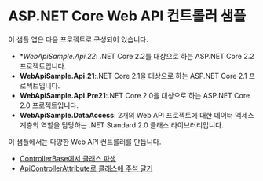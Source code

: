 # <a name="aspnet-core-web-api-controller-sample"></a>ASP.NET Core Web API 컨트롤러 샘플

이 샘플 앱은 다음 프로젝트로 구성되어 있습니다.

- **WebApiSample.Api.22*: .NET Core 2.2를 대상으로 하는 ASP.NET Core 2.2 프로젝트입니다.
- **WebApiSample.Api.21**:.NET Core 2.1을 대상으로 하는 ASP.NET Core 2.1 프로젝트입니다.
- **WebApiSample.Api.Pre21**:.NET Core 2.0을 대상으로 하는 ASP.NET Core 2.0 프로젝트입니다.
- **WebApiSample.DataAccess**: 2개의 Web API 프로젝트에 대한 데이터 액세스 계층의 역할을 담당하는 .NET Standard 2.0 클래스 라이브러리입니다.

이 샘플에서는 다양한 Web API 컨트롤러를 만듭니다.

- [ControllerBase에서 클래스 파생](https://docs.microsoft.com/aspnet/core/web-api#derive-class-from-controllerbase)
- [ApiControllerAttribute로 클래스에 주석 달기](https://docs.microsoft.com/aspnet/core/web-api#annotate-class-with-apicontrollerattribute)
